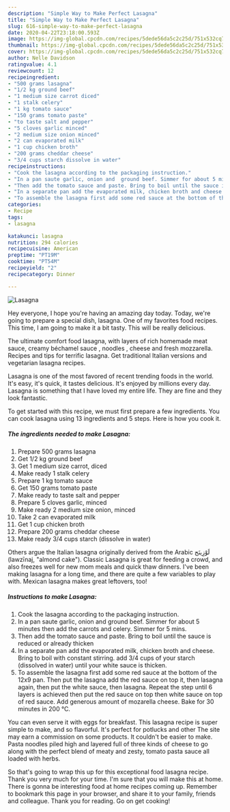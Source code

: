 ```yaml
---
description: "Simple Way to Make Perfect Lasagna"
title: "Simple Way to Make Perfect Lasagna"
slug: 616-simple-way-to-make-perfect-lasagna
date: 2020-04-22T23:18:00.593Z
image: https://img-global.cpcdn.com/recipes/5dede56da5c2c25d/751x532cq70/lasagna-recipe-main-photo.jpg
thumbnail: https://img-global.cpcdn.com/recipes/5dede56da5c2c25d/751x532cq70/lasagna-recipe-main-photo.jpg
cover: https://img-global.cpcdn.com/recipes/5dede56da5c2c25d/751x532cq70/lasagna-recipe-main-photo.jpg
author: Nelle Davidson
ratingvalue: 4.1
reviewcount: 12
recipeingredient:
- "500 grams lasagna"
- "1/2 kg ground beef"
- "1 medium size carrot diced"
- "1 stalk celery"
- "1 kg tomato sauce"
- "150 grams tomato paste"
- "to taste salt and pepper"
- "5 cloves garlic minced"
- "2 medium size onion minced"
- "2 can evaporated milk"
- "1 cup chicken broth"
- "200 grams cheddar cheese"
- "3/4 cups starch dissolve in water"
recipeinstructions:
- "Cook the lasagna according to the packaging instruction."
- "In a pan saute garlic, onion and  ground beef. Simmer for about 5 minutes then add the carrots and celery. Simmer for 5 mins."
- "Then add the tomato sauce and paste. Bring to boil until the sauce is reduced or already thicken"
- "In a separate pan add the evaporated milk, chicken broth and cheese. Bring to boil with constant stirring. add 3/4 cups of your starch (dissolved in water) until your white sauce is thicken."
- "To assemble the lasagna first add some red sauce at the bottom of the 12x9 pan. Then put the lasagna add the red sauce on top it, then lasagna again, then put the white sauce, then lasagna. Repeat the step until 6 layers is achieved then put the red sauce on top then white sauce on top of red sauce. Add generous amount of mozarella cheese. Bake for 30 minutes in 200 °C."
categories:
- Recipe
tags:
- lasagna

katakunci: lasagna 
nutrition: 294 calories
recipecuisine: American
preptime: "PT19M"
cooktime: "PT54M"
recipeyield: "2"
recipecategory: Dinner

---
```



![Lasagna](https://img-global.cpcdn.com/recipes/5dede56da5c2c25d/751x532cq70/lasagna-recipe-main-photo.jpg)

Hey everyone, I hope you're having an amazing day today. Today, we're going to prepare a special dish, lasagna. One of my favorites food recipes. This time, I am going to make it a bit tasty. This will be really delicious.

The ultimate comfort food lasagna, with layers of rich homemade meat sauce, creamy béchamel sauce , noodles , cheese and fresh mozzarella. Recipes and tips for terrific lasagna. Get traditional Italian versions and vegetarian lasagna recipes.

Lasagna is one of the most favored of recent trending foods in the world. It's easy, it's quick, it tastes delicious. It's enjoyed by millions every day. Lasagna is something that I have loved my entire life. They are fine and they look fantastic.


To get started with this recipe, we must first prepare a few ingredients. You can cook lasagna using 13 ingredients and 5 steps. Here is how you cook it.

<!--inarticleads1-->

##### The ingredients needed to make Lasagna:

1. Prepare 500 grams lasagna
1. Get 1/2 kg ground beef
1. Get 1 medium size carrot, diced
1. Make ready 1 stalk celery
1. Prepare 1 kg tomato sauce
1. Get 150 grams tomato paste
1. Make ready to taste salt and pepper
1. Prepare 5 cloves garlic, minced
1. Make ready 2 medium size onion, minced
1. Take 2 can evaporated milk
1. Get 1 cup chicken broth
1. Prepare 200 grams cheddar cheese
1. Make ready 3/4 cups starch (dissolve in water)


Others argue the Italian lasagna originally derived from the Arabic لَوْزِينَج‎ (lawzīnaj, &#34;almond cake&#34;). Classic Lasagna is great for feeding a crowd, and also freezes well for new mom meals and quick thaw dinners. I&#39;ve been making lasagna for a long time, and there are quite a few variables to play with. Mexican lasagna makes great leftovers, too! 

<!--inarticleads2-->

##### Instructions to make Lasagna:

1. Cook the lasagna according to the packaging instruction.
1. In a pan saute garlic, onion and  ground beef. Simmer for about 5 minutes then add the carrots and celery. Simmer for 5 mins.
1. Then add the tomato sauce and paste. Bring to boil until the sauce is reduced or already thicken
1. In a separate pan add the evaporated milk, chicken broth and cheese. Bring to boil with constant stirring. add 3/4 cups of your starch (dissolved in water) until your white sauce is thicken.
1. To assemble the lasagna first add some red sauce at the bottom of the 12x9 pan. Then put the lasagna add the red sauce on top it, then lasagna again, then put the white sauce, then lasagna. Repeat the step until 6 layers is achieved then put the red sauce on top then white sauce on top of red sauce. Add generous amount of mozarella cheese. Bake for 30 minutes in 200 °C.


You can even serve it with eggs for breakfast. This lasagna recipe is super simple to make, and so flavorful. It&#39;s perfect for potlucks and other The site may earn a commission on some products. It couldn&#39;t be easier to make. Pasta noodles piled high and layered full of three kinds of cheese to go along with the perfect blend of meaty and zesty, tomato pasta sauce all loaded with herbs. 

So that's going to wrap this up for this exceptional food lasagna recipe. Thank you very much for your time. I'm sure that you will make this at home. There is gonna be interesting food at home recipes coming up. Remember to bookmark this page in your browser, and share it to your family, friends and colleague. Thank you for reading. Go on get cooking!
